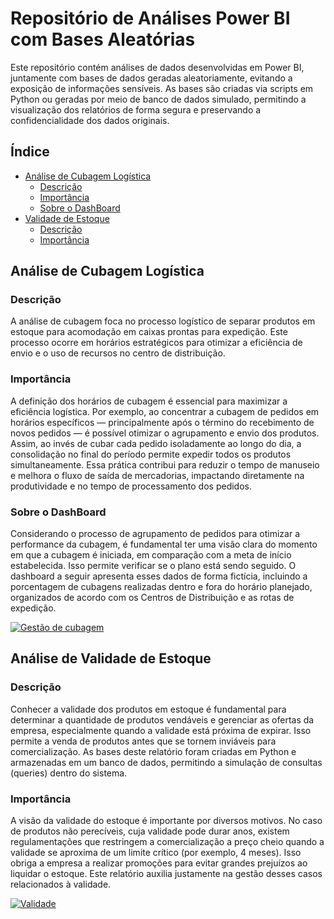 # Repositório de Análises Power BI com Bases Aleatórias
Este repositório contém análises de dados desenvolvidas em Power BI, juntamente com bases de dados geradas aleatoriamente, evitando a exposição de informações sensíveis. As bases são criadas via scripts em Python ou geradas por meio de banco de dados simulado, permitindo a visualização dos relatórios de forma segura e preservando a confidencialidade dos dados originais.

## Índice
- [Análise de Cubagem Logística](#Análise-de-Cubagem-Logística)
  - [Descrição](#Descrição)
  - [Importância](#Importância)
  - [Sobre o DashBoard](#Sobre-o-DashBoard)
- [Validade de Estoque](#Análise-de-Validade-de-Estoque)
  - [Descrição](#Descrição-1)
  - [Importância](#Importância-1)

## Análise de Cubagem Logística
### Descrição
A análise de cubagem foca no processo logístico de separar produtos em estoque para acomodação em caixas prontas para expedição. Este processo ocorre em horários estratégicos para otimizar a eficiência de envio e o uso de recursos no centro de distribuição.

### Importância
A definição dos horários de cubagem é essencial para maximizar a eficiência logística. Por exemplo, ao concentrar a cubagem de pedidos em horários específicos — principalmente após o término do recebimento de novos pedidos — é possível otimizar o agrupamento e envio dos produtos. Assim, ao invés de cubar cada pedido isoladamente ao longo do dia, a consolidação no final do período permite expedir todos os produtos simultaneamente. Essa prática contribui para reduzir o tempo de manuseio e melhora o fluxo de saída de mercadorias, impactando diretamente na produtividade e no tempo de processamento dos pedidos.

### Sobre o DashBoard
Considerando o processo de agrupamento de pedidos para otimizar a performance da cubagem, é fundamental ter uma visão clara do momento em que a cubagem é iniciada, em comparação com a meta de início estabelecida. Isso permite verificar se o plano está sendo seguido. O dashboard a seguir apresenta esses dados de forma fictícia, incluindo a porcentagem de cubagens realizadas dentro e fora do horário planejado, organizados de acordo com os Centros de Distribuição e as rotas de expedição.

[![Gestão de cubagem](https://github.com/user-attachments/assets/8209745a-9fe4-46d5-9957-ea60f3768ea7)](https://app.powerbi.com/view?r=eyJrIjoiYzdmZjMyYTktYTU0YS00YjgzLWE2ODgtOWUzZGJmOWE3ZDc2IiwidCI6ImQ2ZTVmZTFhLTQ5YWYtNDNjNS1iMzAyLTE5MTJjODY1NzgzYyJ9)

## Análise de Validade de Estoque
### Descrição
Conhecer a validade dos produtos em estoque é fundamental para determinar a quantidade de produtos vendáveis e gerenciar as ofertas da empresa, especialmente quando a validade está próxima de expirar. Isso permite a venda de produtos antes que se tornem inviáveis para comercialização. As bases deste relatório foram criadas em Python e armazenadas em um banco de dados, permitindo a simulação de consultas (queries) dentro do sistema.

### Importância
A visão da validade do estoque é importante por diversos motivos. No caso de produtos não perecíveis, cuja validade pode durar anos, existem regulamentações que restringem a comercialização a preço cheio quando a validade se aproxima de um limite crítico (por exemplo, 4 meses). Isso obriga a empresa a realizar promoções para evitar grandes prejuízos ao liquidar o estoque. Este relatório auxilia justamente na gestão desses casos relacionados à validade.

[![Validade](https://github.com/user-attachments/assets/e78e2e04-5ed4-4fc2-9466-4a47ede80666)](https://app.powerbi.com/view?r=eyJrIjoiY2ZmNTNlNzAtOTNhMS00YWFkLTk3NTMtZWZmZmUxOWY0N2QyIiwidCI6ImQ2ZTVmZTFhLTQ5YWYtNDNjNS1iMzAyLTE5MTJjODY1NzgzYyJ9)
